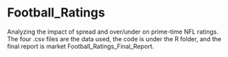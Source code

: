 # Football_Ratings
Analyzing the impact of spread and over/under on prime-time NFL ratings. The four .csv files are the data used, the code is under the R folder, and the final report is market Football_Ratings_Final_Report.

